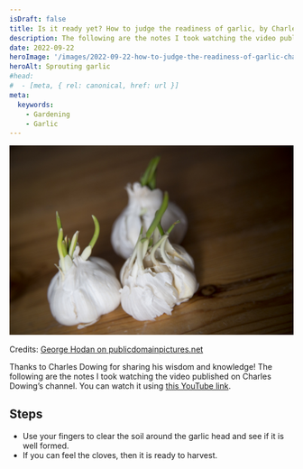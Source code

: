 ```yaml
---
isDraft: false
title: Is it ready yet? How to judge the readiness of garlic, by Charles Dowing
description: The following are the notes I took watching the video published on Charles Dowing’s channel
date: 2022-09-22
heroImage: '/images/2022-09-22-how-to-judge-the-readiness-of-garlic-charles-dowing-hero.jpg'
heroAlt: Sprouting garlic
#head:
#  - [meta, { rel: canonical, href: url }]
meta:
  keywords:
    - Gardening
    - Garlic
---
```


![Sprouting garlic](./sprouting-garlic.jpg)

Credits: [George Hodan on publicdomainpictures.net](https://www.publicdomainpictures.net/fr/view-image.php?image=206292&picture=germination-ail)

Thanks to Charles Dowing for sharing his wisdom and knowledge!
The following are the notes I took watching the video published on Charles Dowing’s channel.
You can watch it using [this YouTube link](https://www.youtube.com/shorts/o8ZStwTQUVU).

## Steps

- Use your fingers to clear the soil around the garlic head and see if it is well formed.
- If you can feel the cloves, then it is ready to harvest.
